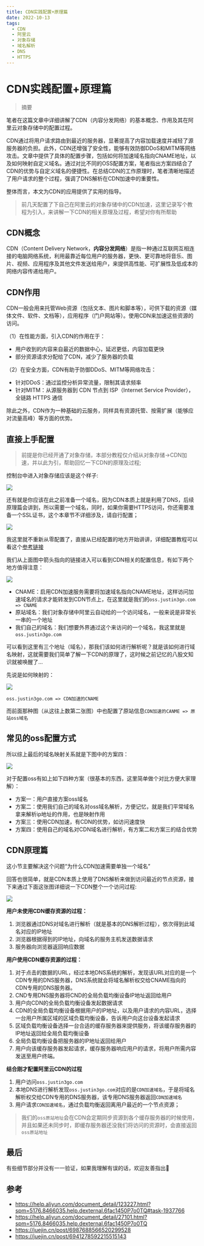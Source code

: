 ```yaml
---
title: CDN实践配置+原理篇
date: 2022-10-13
tags: 
  - CDN
  - 阿里云
  - 对象存储
  - 域名解析
  - DNS
  - HTTPS
---
```


# CDN实践配置+原理篇

> 摘要

<!-- DESC SEP -->

笔者在这篇文章中详细讲解了CDN（内容分发网络）的基本概念、作用及其在阿里云对象存储中的配置过程。

CDN通过将用户请求路由到最近的服务器，显著提高了内容加载速度并减轻了源服务器的负担。此外，CDN还增强了安全性，能够有效防御DDoS和MITM等网络攻击。文章中提供了具体的配置步骤，包括如何将加速域名指向CNAME地址，以及如何映射自定义域名。通过对比不同的OSS配置方案，笔者指出方案四结合了CDN的优势与自定义域名的便捷性。在总结CDN的工作原理时，笔者清晰地描述了用户请求的整个过程，强调了DNS解析在CDN加速中的重要性。

整体而言，本文为CDN的应用提供了实用的指导。

<!-- DESC SEP -->

> 前几天配置了下自己在阿里云的对象存储中的CDN加速，这里记录写个教程为引入，来讲解一下CDN的相关原理及过程，希望对你有所帮助

## CDN概念

CDN（Content Delivery Network，**内容分发网络**）是指一种通过互联网互相连接的电脑网络系统，利用最靠近每位用户的服务器，更快、更可靠地将音乐、图片、视频、应用程序及其他文件发送给用户，来提供高性能、可扩展性及低成本的网络内容传递给用户。

## CDN作用

CDN一般会用来托管Web资源（包括文本、图片和脚本等），可供下载的资源（媒体文件、软件、文档等），应用程序（门户网站等）。使用CDN来加速这些资源的访问。

（1）在性能方面，引入CDN的作用在于：

- 用户收到的内容来自最近的数据中心，延迟更低，内容加载更快
- 部分资源请求分配给了CDN，减少了服务器的负载

（2）在安全方面，CDN有助于防御DDoS、MITM等网络攻击：

- 针对DDoS：通过监控分析异常流量，限制其请求频率
- 针对MITM：从源服务器到 CDN 节点到 ISP（Internet Service Provider），全链路 HTTPS 通信

除此之外，CDN作为一种基础的云服务，同样具有资源托管、按需扩展（能够应对流量高峰）等方面的优势。

## 直接上手配置

> 前提是你已经开通了对象存储，本部分教程仅介绍从对象存储→CDN加速，并以此为引，帮助回忆一下CDN的原理及过程;

控制台中进入对象存储应该是这个样子:

![](https://oss.justin3go.com/blogs/Pasted%20image%2020221114204713.png)

还有就是你应该在此之前准备一个域名，因为CDN本质上就是利用了DNS，后续原理篇会讲到，所以需要一个域名，同时，如果你需要HTTPS访问，你还需要准备一个SSL证书，这个本章节不详细涉及，请自行配置；

![](https://oss.justin3go.com/blogs/Pasted%20image%2020221114211106.png)

我这里就不重新从零配置了，直接从已经配置的地方开始讲讲，详细配置教程可以看这个[参考链接](https://help.aliyun.com/document_detail/123227.html?spm=5176.8466035.help.dexternal.6fac1450P7o0TQ#task-1937766)

我们从上面图中箭头指向的链接进入可以看到CDN相关的配置信息，有如下两个地方值得注意：

![](https://oss.justin3go.com/blogs/Pasted%20image%2020221114212320.png)

- CNAME：启用CDN加速服务需要将加速域名指向CNAME地址，这样访问加速域名的请求才能转发到CDN节点上，在这里就是我们的`oss.justin3go.com => CNAME`
- 原站域名：我们对象存储中阿里云自动给的一个访问域名，一般来说是非常长一串的一个地址
- 我们自己的域名：我们想要外界通过这个来访问的一个域名，我这里就是`oss.justin3go.com`

可以看到这里有三个地址（域名），那我们该如何进行解析呢？就是该如何进行域名映射，这就需要我们简单了解一下CDN的原理了，这时候之前记忆的八股文知识就被唤醒了...

先说是如何映射的：

![](https://oss.justin3go.com/blogs/Pasted%20image%2020221114213906.png)

`oss.justin3go.com => CDN加速的CNAME`

而前面那种图（从这往上数第二张图）中也配置了原站信息`CDN加速的CANME => 原站oss域名`

## 常见的oss配置方式

所以综上最后的域名映射关系就是下图中的方案四：

![](https://oss.justin3go.com/blogs/CDN%E5%90%84%E5%9F%9F%E5%90%8D%E6%98%A0%E5%B0%84%E5%85%B3%E7%B3%BB.png)

对于配置oss有如上如下四种方案（很基本的东西，这里简单做个对比方便大家理解）：

- 方案一：用户直接方案oss域名
- 方案二：使用我们自己的域名对oss域名解析，方便记忆，就是我们平常域名拿来解析ip地址的作用，也是映射作用
- 方案三：使用CDN加速，有CDN的优势，如访问速度快
- 方案四：使用自己的域名对CDN域名进行解析，有方案二和方案三的结合优势

## CDN原理篇

这小节主要解决这个问题“为什么CDN加速需要单独一个域名”

回答也很简单，就是CDN本质上使用了DNS解析来做到访问最近的节点资源，接下来通过下面这张图详细说一下CDN整个一个访问过程:

![](https://oss.justin3go.com/blogs/CDN%E5%8E%9F%E7%90%86%E6%AD%A5%E9%AA%A4%E5%9B%BE.png)

**用户未使用CDN缓存资源的过程：**

1. 浏览器通过DNS对域名进行解析（就是基本的DNS解析过程），依次得到此域名对应的IP地址
2. 浏览器根据得到的IP地址，向域名的服务主机发送数据请求
3. 服务器向浏览器返回响应数据

**用户使用CDN缓存资源的过程：**

1. 对于点击的数据的URL，经过本地DNS系统的解析，发现该URL对应的是一个CDN专用的DNS服务器，DNS系统就会将域名解析权交给CNAME指向的CDN专用的DNS服务器。
2. CND专用DNS服务器将CND的全局负载均衡设备IP地址返回给用户
3. 用户向CDN的全局负载均衡设备发起数据请求
4. CDN的全局负载均衡设备根据用户的IP地址，以及用户请求的内容URL，选择一台用户所属区域的区域负载均衡设备，告诉用户向这台设备发起请求
5. 区域负载均衡设备选择一台合适的缓存服务器来提供服务，将该缓存服务器的IP地址返回给全局负载均衡设备
6. 全局负载均衡设备把服务器的IP地址返回给用户
7. 用户向该缓存服务器发起请求，缓存服务器响应用户的请求，将用户所需内容发送至用户终端。

**结合刚才配置阿里云CDN的过程**

1. 用户访问`oss.justin3go.com`
2. 本地DNS进行解析发现`oss.justin3go.com`对应的是`CDN加速域名`，于是将域名解析权交给CDN专用的DNS服务器，该专用DNS服务器返回`CDN加速域名`
3. 用户请求`CDN加速域名`，通过负载均衡返回离用户最近的一个节点资源；

> 我们的`oss原站地址`会在CDN会定期同步资源到各个缓存服务器的时候使用，并且如果还未同步时，即缓存服务器还没我们将访问的资源时，会直接返回`oss原站地址`

## 最后

有些细节部分并没有一一验证，如果我理解有误的话，欢迎友善指出🎉

## 参考
- https://help.aliyun.com/document_detail/123227.html?spm=5176.8466035.help.dexternal.6fac1450P7o0TQ#task-1937766
- https://help.aliyun.com/document_detail/27101.html?spm=5176.8466035.help.dexternal.6fac1450P7o0TQ
- https://juejin.cn/post/6987688566520299528
- https://juejin.cn/post/6941278592215515143

